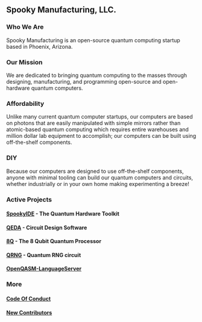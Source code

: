 ## Spooky Manufacturing, LLC.

### Who We Are
Spooky Manufacturing is an open-source quantum computing startup based in Phoenix, Arizona.

### Our Mission
We are dedicated to bringing quantum computing to the masses through designing, manufacturing, and programming open-source and open-hardware quantum computers.

### Affordability
Unlike many current quantum computer startups, our computers are based on photons that are easily manipulated with simple mirrors rather than atomic-based quantum computing which requires entire warehouses and million dollar lab equipment to accomplish; our computers can be built using off-the-shelf components.

### DIY 
Because our computers are designed to use off-the-shelf components, anyone with minimal tooling can build our quantum computers and circuits, whether industrially or in your own home making experimenting a breeze!

### Active Projects

#### [SpookyIDE](SpookyIDE) - The Quantum  Hardware Toolkit

#### [QEDA](QEDA) - Circuit Design Software

#### [8Q](8Q) - The 8 Qubit Quantum Processor

#### [QRNG](QRNG) - Quantum RNG circuit

#### [OpenQASM-LanguageServer ](OpenQASMLS)



### More

#### [Code Of Conduct](CodeOfConduct)
#### [New Contributors](new-contributor)
